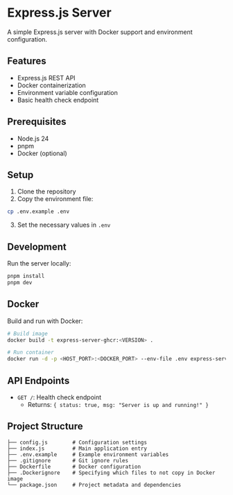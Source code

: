 # Express.js Server

A simple Express.js server with Docker support and environment configuration.

## Features

- Express.js REST API
- Docker containerization
- Environment variable configuration
- Basic health check endpoint

## Prerequisites

- Node.js 24
- pnpm
- Docker (optional)

## Setup

1. Clone the repository
2. Copy the environment file:

```sh
cp .env.example .env
```

3. Set the necessary values in `.env`

## Development

Run the server locally:

```sh
pnpm install
pnpm dev
```

## Docker

Build and run with Docker:

```sh
# Build image
docker build -t express-server-ghcr:<VERSION> .

# Run container
docker run -d -p <HOST_PORT>:<DOCKER_PORT> --env-file .env express-server-ghcr:<VERSION> .
```

## API Endpoints

- `GET /`: Health check endpoint
  - Returns: `{ status: true, msg: "Server is up and running!" }`

## Project Structure

```
├── config.js        # Configuration settings
├── index.js         # Main application entry
├── .env.example     # Example environment variables
├── .gitignore       # Git ignore rules
├── Dockerfile       # Docker configuration
├── .Dockerignore    # Specifying which files to not copy in Docker image
└── package.json     # Project metadata and dependencies
```
